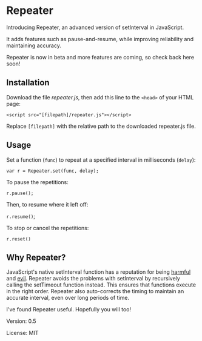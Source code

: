 # Repeater

Introducing Repeater, an advanced version of setInterval in JavaScript. 

It adds features such as pause-and-resume, while improving reliability and maintaining accuracy.

Repeater is now in beta and more features are coming, so check back here soon!

## Installation

Download the file *repeater.js*, then add this line to the `<head>` of your HTML page:

`<script src="[filepath]/repeater.js"></script>`

Replace `[filepath]` with the relative path to the downloaded repeater.js file.

## Usage

Set a function (`func`) to repeat at a specified interval in milliseconds (`delay`):

`var r = Repeater.set(func, delay);`

To pause the repetitions:

`r.pause();`

Then, to resume where it left off:

`r.resume()`;

To stop or cancel the repetitions:

`r.reset()`

## Why Repeater?

JavaScript's native setInterval function has a reputation for being [harmful](http://zetafleet.com/blog/why-i-consider-setinterval-harmful) and [evil](www.thecodeship.com/web-development/alternative-to-javascript-evil-setinterval). Repeater avoids the problems with setInterval by recursively calling the setTimeout function instead. This ensures that functions execute in the right order. Repeater also auto-corrects the timing to maintain an accurate interval, even over long periods of time.

I've found Repeater useful. Hopefully you will too!

Version: 0.5

License: MIT